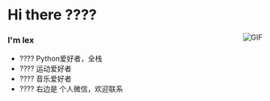 <!---
HkwJsxl/HkwJsxl is a ✨ special ✨ repository because its `README.md` (this file) appears on your GitHub profile.
--->

# Hi there ????
<img align="right" alt="GIF" src="https://images.cnblogs.com/cnblogs_com/blogs/746036/galleries/2159824/o_220512093722_%E5%BE%AE%E4%BF%A1.jpg" />

### I'm lex
- ???? Python爱好者，全栈
- ???? 运动爱好者
- ???? 音乐爱好者
- ???? 右边是 个人微信，欢迎联系
